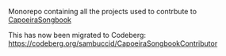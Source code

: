 Monorepo containing all the projects used to contrbute to [CapoeiraSongbook](https://github.com/CortinaCapoeira/CapoeiraSongbook)

This has now been migrated to Codeberg: https://codeberg.org/sambuccid/CapoeiraSongbookContributor
